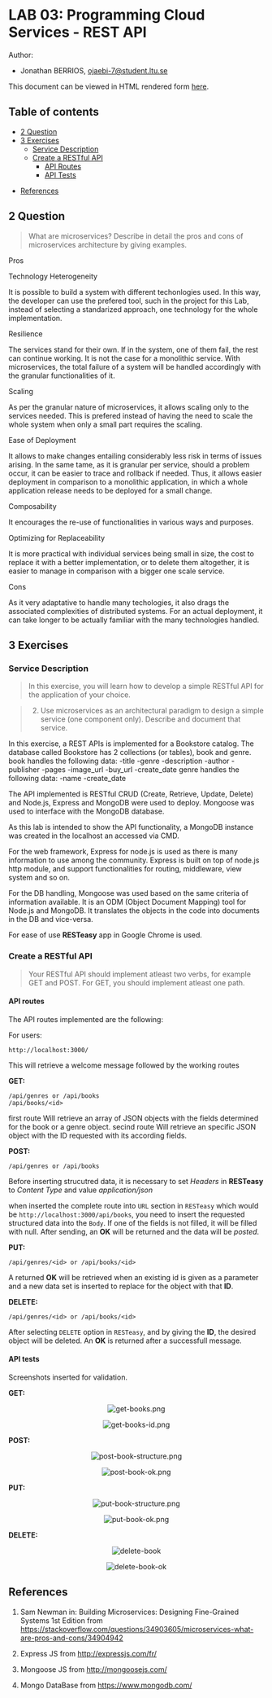 # LAB 03: Programming Cloud Services - REST API

Author:

- Jonathan BERRIOS, [ojaebi-7@student.ltu.se](mailto:ojaebi-7@student.ltu.se)

This document can be viewed in HTML rendered form [here].

[here]: http://htmlpreview.github.com?https://github.com/thunko/bookstoreapi/blob/master/README.html

## Table of contents

- [2 Question](#2-quiestion)
- [3 Exercises](#3-exercises)
  - [Service Description](#service-description)
  - [Create a RESTful API](#create-restful-api)
  	- [API Routes](#api-routes)
  	- [API Tests](#api-tests)
* [References](#references)

## 2 Question

> What are microservices? Describe in detail the pros and cons of microservices architecture by giving examples.

Pros

Technology Heterogeneity

It is possible to build a system with different techonlogies used. In this way, the developer can use the prefered tool, such in the project for this Lab, instead of selecting a standarized approach, one technology for the whole implementation.

Resilience

The services stand for their own. If in the system, one of them fail, the rest can continue working. It is not the case for a monolithic service.
With microservices, the total failure of a system will be handled accordingly with the granular functionalities of it.

Scaling

As per the granular nature of microservices, it allows scaling only to the services needed. This is prefered instead of having the need to scale the whole system when only a small part requires the scaling.

Ease of Deployment

It allows to make changes entailing considerably less risk in terms of issues arising. In the same tame, as it is granular per service, should a problem occur, it can be easier to trace and rollback if needed. Thus, it allows easier deployment in comparison to a monolithic application, in which a whole application release needs to be deployed for a small change.

Composability

It encourages the re-use of functionalities in various ways and purposes.

Optimizing for Replaceability

It is more practical with individual services being small in size, the cost to replace it with a better implementation, or to delete them altogether, it is easier to manage in comparison with a bigger one scale service.

Cons

As it very adaptative to handle many techologies, it also drags the associated complexities of distributed systems. For an actual deployment, it can take longer to be actually familiar with the many technologies handled.

## 3 Exercises

### Service Description

> In this exercise, you will learn how to develop a simple RESTful API for the application of your choice.

> 2. Use microservices as an architectural paradigm to design a simple service (one component only). Describe and document that service. 

In this exercise, a REST APIs is implemented for a Bookstore catalog. The database called Bookstore has 2 collections (or tables), book and genre.
book handles the following data:
	-title
	-genre
	-description
	-author
	-publisher
	-pages
	-image_url
	-buy_url
	-create_date
genre handles the following data:
	-name
	-create_date

The API implemented is RESTful CRUD (Create, Retrieve, Update, Delete) and Node.js, Express and MongoDB were used to deploy. Mongoose was used to interface with the MongoDB database.

As this lab is intended to show the API functionality, a MongoDB instance was created in the localhost an accessed via CMD.

For the web framework, Express for node.js is used as there is many information to use among the community.
Express is built on top of node.js http module, and support functionalities for routing, middleware, view system and so on.

For the DB handling, Mongoose was used based on the same criteria of information available. It is an ODM (Object Document Mapping) tool for Node.js and MongoDB. It translates the objects in the code into documents in the DB and vice-versa.

For ease of use **RESTeasy** app in Google Chrome is used.


### Create a RESTful API

> Your RESTful API should implement atleast two verbs, for example GET and POST. For GET, you should implement atleast one path.

#### API routes

The API routes implemented are the following:

For users:
```console
http://localhost:3000/
```

This will retrieve a welcome message followed by the working routes

**GET:**

```console
/api/genres or /api/books
/api/books/<id>
```

first route Will retrieve an array of JSON objects with the fields determined for the book or a genre object.
secind route Will retrieve an specific JSON object with the ID requested with its according fields.

**POST:**

```console
/api/genres or /api/books
```

Before inserting strucutred data, it is necessary to set *Headers* in **RESTeasy** to *Content Type* and value *application/json*

when inserted the complete route into `URL` section in `RESTeasy` which would be `http://localhost:3000/api/books`, you need to insert the requested structured data into the `Body`.
If one of the fields is not filled, it will be filled with null.
After sending, an **OK** will be returned and the data will be *posted*.

**PUT:**

```console
/api/genres/<id> or /api/books/<id>
```

A returned **OK** will be retrieved when an existing id is given as a parameter and a new data set is inserted to replace for the object with that **ID**.

**DELETE:**

```console
/api/genres/<id> or /api/books/<id>
```

After selecting `DELETE` option in `RESTeasy`, and by giving the **ID**, the desired object will be deleted.
An **OK** is returned after a successfull message.

#### API tests

Screenshots inserted for validation.


**GET:**

<p align="center">
  <img alt="get-books.png" src="https://github.com/thunko/bookstoreapi/blob/master/get-books.PNG?raw=true">
</p>


<p align="center">
  <img alt="get-books-id.png" src="https://github.com/thunko/bookstoreapi/blob/master/get-books-id.PNG?raw=true">
</p>

**POST:**

<p align="center">
  <img alt="post-book-structure.png" src="https://github.com/thunko/bookstoreapi/blob/master/post-book-structure.PNG?raw=true">
</p>

<p align="center">
  <img alt="post-book-ok.png" src="https://github.com/thunko/bookstoreapi/blob/master/post-book-ok.PNG?raw=true">
</p>

**PUT:**

<p align="center">
  <img alt="put-book-structure.png" src="https://github.com/thunko/bookstoreapi/blob/master/put-book-structure.PNG?raw=true">
</p>

<p align="center">
  <img alt="put-book-ok.png" src="https://github.com/thunko/bookstoreapi/blob/master/put-book-ok.PNG?raw=true">
</p>

**DELETE:**

<p align="center">
  <img alt="delete-book" src="https://github.com/thunko/bookstoreapi/blob/master/delete-book.PNG?raw=true">
</p>

<p align="center">
  <img alt="delete-book-ok" src="https://github.com/thunko/bookstoreapi/blob/master/delete-book-ok.PNG?raw=true">
</p>

## References

1. Sam Newman in: Building Microservices: Designing Fine-Grained Systems 1st Edition from
   https://stackoverflow.com/questions/34903605/microservices-what-are-pros-and-cons/34904942

2. Express JS from
   http://expressjs.com/fr/

3. Mongoose JS from
   http://mongoosejs.com/

4. Mongo DataBase from
   https://www.mongodb.com/

[1]: #references
[2]: #references
[3]: #references
[4]: #references